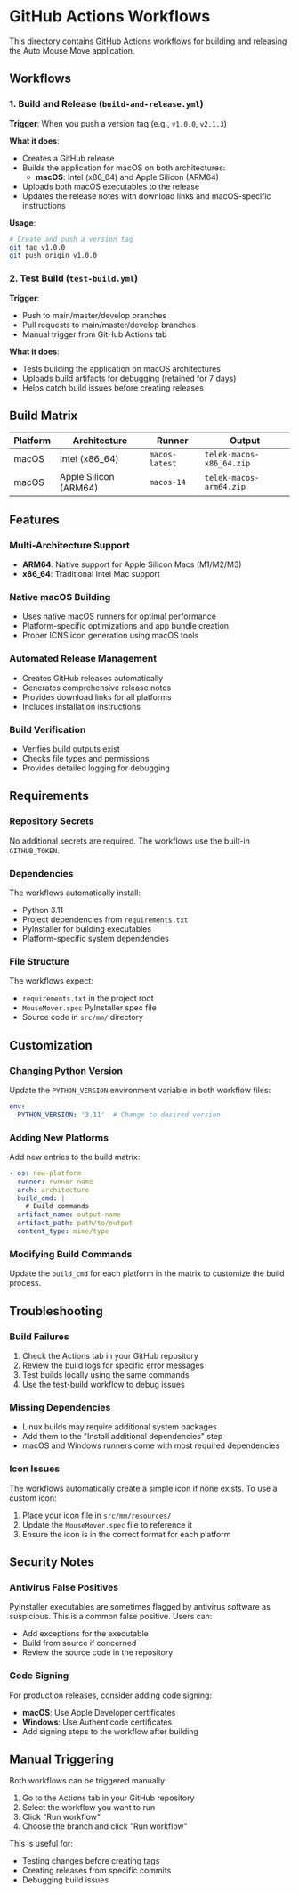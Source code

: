 # GitHub Actions Workflows

This directory contains GitHub Actions workflows for building and releasing the Auto Mouse Move application.

## Workflows

### 1. Build and Release (`build-and-release.yml`)

**Trigger**: When you push a version tag (e.g., `v1.0.0`, `v2.1.3`)

**What it does**:
- Creates a GitHub release
- Builds the application for macOS on both architectures:
  - **macOS**: Intel (x86_64) and Apple Silicon (ARM64)
- Uploads both macOS executables to the release
- Updates the release notes with download links and macOS-specific instructions

**Usage**:
```bash
# Create and push a version tag
git tag v1.0.0
git push origin v1.0.0
```

### 2. Test Build (`test-build.yml`)

**Trigger**: 
- Push to main/master/develop branches
- Pull requests to main/master/develop branches
- Manual trigger from GitHub Actions tab

**What it does**:
- Tests building the application on macOS architectures
- Uploads build artifacts for debugging (retained for 7 days)
- Helps catch build issues before creating releases

## Build Matrix

| Platform | Architecture | Runner | Output |
|----------|-------------|---------|---------|
| macOS | Intel (x86_64) | `macos-latest` | `telek-macos-x86_64.zip` |
| macOS | Apple Silicon (ARM64) | `macos-14` | `telek-macos-arm64.zip` |

## Features

### Multi-Architecture Support
- **ARM64**: Native support for Apple Silicon Macs (M1/M2/M3)
- **x86_64**: Traditional Intel Mac support

### Native macOS Building
- Uses native macOS runners for optimal performance
- Platform-specific optimizations and app bundle creation
- Proper ICNS icon generation using macOS tools

### Automated Release Management
- Creates GitHub releases automatically
- Generates comprehensive release notes
- Provides download links for all platforms
- Includes installation instructions

### Build Verification
- Verifies build outputs exist
- Checks file types and permissions
- Provides detailed logging for debugging

## Requirements

### Repository Secrets
No additional secrets are required. The workflows use the built-in `GITHUB_TOKEN`.

### Dependencies
The workflows automatically install:
- Python 3.11
- Project dependencies from `requirements.txt`
- PyInstaller for building executables
- Platform-specific system dependencies

### File Structure
The workflows expect:
- `requirements.txt` in the project root
- `MouseMover.spec` PyInstaller spec file
- Source code in `src/mm/` directory

## Customization

### Changing Python Version
Update the `PYTHON_VERSION` environment variable in both workflow files:
```yaml
env:
  PYTHON_VERSION: '3.11'  # Change to desired version
```

### Adding New Platforms
Add new entries to the build matrix:
```yaml
- os: new-platform
  runner: runner-name
  arch: architecture
  build_cmd: |
    # Build commands
  artifact_name: output-name
  artifact_path: path/to/output
  content_type: mime/type
```

### Modifying Build Commands
Update the `build_cmd` for each platform in the matrix to customize the build process.

## Troubleshooting

### Build Failures
1. Check the Actions tab in your GitHub repository
2. Review the build logs for specific error messages
3. Test builds locally using the same commands
4. Use the test-build workflow to debug issues

### Missing Dependencies
- Linux builds may require additional system packages
- Add them to the "Install additional dependencies" step
- macOS and Windows runners come with most required dependencies

### Icon Issues
The workflows automatically create a simple icon if none exists. To use a custom icon:
1. Place your icon file in `src/mm/resources/`
2. Update the `MouseMover.spec` file to reference it
3. Ensure the icon is in the correct format for each platform

## Security Notes

### Antivirus False Positives
PyInstaller executables are sometimes flagged by antivirus software as suspicious. This is a common false positive. Users can:
- Add exceptions for the executable
- Build from source if concerned
- Review the source code in the repository

### Code Signing
For production releases, consider adding code signing:
- **macOS**: Use Apple Developer certificates
- **Windows**: Use Authenticode certificates
- Add signing steps to the workflow after building

## Manual Triggering

Both workflows can be triggered manually:
1. Go to the Actions tab in your GitHub repository
2. Select the workflow you want to run
3. Click "Run workflow"
4. Choose the branch and click "Run workflow"

This is useful for:
- Testing changes before creating tags
- Creating releases from specific commits
- Debugging build issues